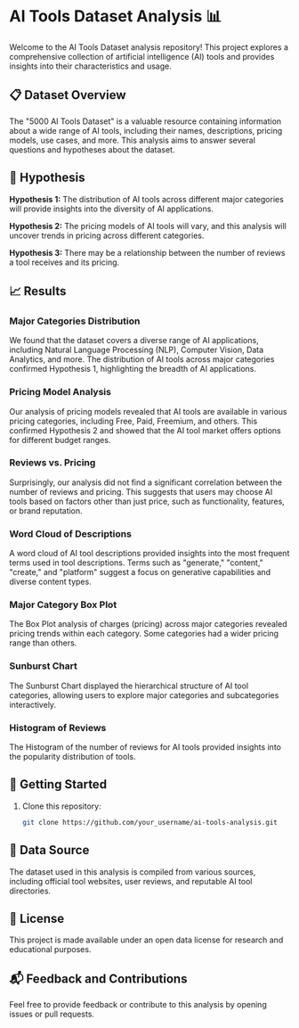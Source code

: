 # AI Tools Dataset Analysis 📊

Welcome to the AI Tools Dataset analysis repository! This project explores a comprehensive collection of artificial intelligence (AI) tools and provides insights into their characteristics and usage.

## 📋 Dataset Overview

The "5000 AI Tools Dataset" is a valuable resource containing information about a wide range of AI tools, including their names, descriptions, pricing models, use cases, and more. This analysis aims to answer several questions and hypotheses about the dataset.

## 🧐 Hypothesis

**Hypothesis 1:** The distribution of AI tools across different major categories will provide insights into the diversity of AI applications.

**Hypothesis 2:** The pricing models of AI tools will vary, and this analysis will uncover trends in pricing across different categories.

**Hypothesis 3:** There may be a relationship between the number of reviews a tool receives and its pricing.

## 📈 Results

### Major Categories Distribution

We found that the dataset covers a diverse range of AI applications, including Natural Language Processing (NLP), Computer Vision, Data Analytics, and more. The distribution of AI tools across major categories confirmed Hypothesis 1, highlighting the breadth of AI applications.

### Pricing Model Analysis

Our analysis of pricing models revealed that AI tools are available in various pricing categories, including Free, Paid, Freemium, and others. This confirmed Hypothesis 2 and showed that the AI tool market offers options for different budget ranges.

### Reviews vs. Pricing

Surprisingly, our analysis did not find a significant correlation between the number of reviews and pricing. This suggests that users may choose AI tools based on factors other than just price, such as functionality, features, or brand reputation.

### Word Cloud of Descriptions

A word cloud of AI tool descriptions provided insights into the most frequent terms used in tool descriptions. Terms such as "generate," "content," "create," and "platform" suggest a focus on generative capabilities and diverse content types.

### Major Category Box Plot

The Box Plot analysis of charges (pricing) across major categories revealed pricing trends within each category. Some categories had a wider pricing range than others.

### Sunburst Chart

The Sunburst Chart displayed the hierarchical structure of AI tool categories, allowing users to explore major categories and subcategories interactively.

### Histogram of Reviews

The Histogram of the number of reviews for AI tools provided insights into the popularity distribution of tools.

## 🚀 Getting Started

1. Clone this repository:
   ```bash
   git clone https://github.com/your_username/ai-tools-analysis.git

## 📄 Data Source

The dataset used in this analysis is compiled from various sources, including official tool websites, user reviews, and reputable AI tool directories.

## 📝 License

This project is made available under an open data license for research and educational purposes.

## 📬 Feedback and Contributions

Feel free to provide feedback or contribute to this analysis by opening issues or pull requests.
